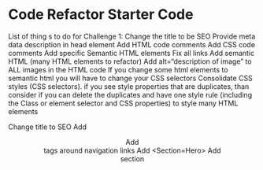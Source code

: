 # Code Refactor Starter Code
List of thing s to do for Challenge 1:
Change the title to be SEO
Provide meta data description in head element
Add HTML code comments
Add CSS code comments
Add specific Semantic HTML elements
Fix all links
Add semantic HTML (many HTML elements to refactor)
Add alt=“description of image” to ALL images in the HTML code
If you change some html elements to semantic html you will have to change your CSS selectors
Consolidate CSS styles (CSS selectors). 
if you see style properties that are duplicates, than consider if you can delete the duplicates and have one style rule (including the Class or element selector and CSS properties) to style many HTML elements

Change title to SEO
Add <Header>
Add <Nav> tags around navigation links
Add <Section=Hero>
Add <Footer> section

